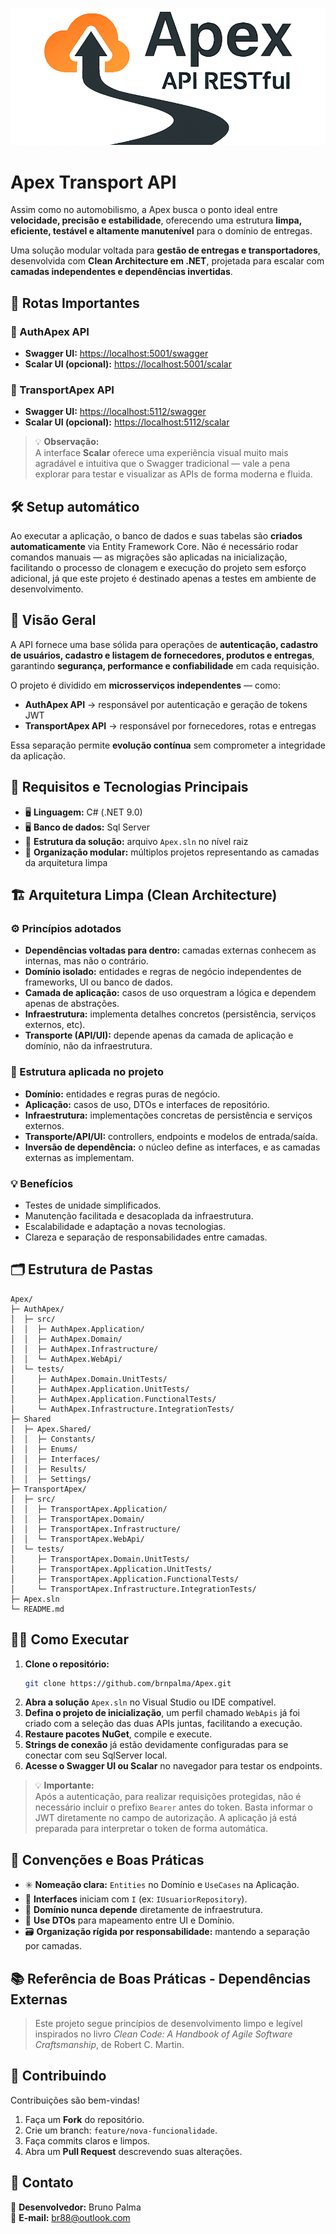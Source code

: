 ![Banner APEX](./assets/bannerApi.png)
# Apex Transport API

Assim como no automobilismo, a Apex busca o ponto ideal entre **velocidade, precisão e estabilidade**, oferecendo uma estrutura **limpa, eficiente, testável e altamente manutenível** para o domínio de entregas. 

Uma solução modular voltada para **gestão de entregas e transportadores**, desenvolvida com **Clean Architecture em .NET**, projetada para escalar com **camadas independentes e dependências invertidas**.

## 🔗 Rotas Importantes

### 🧩 AuthApex API
- **Swagger UI:** [https://localhost:5001/swagger](https://localhost:5001/swagger)  
- **Scalar UI (opcional):** [https://localhost:5001/scalar](https://localhost:5001/scalar)

### 🚚 TransportApex API
- **Swagger UI:** [https://localhost:5112/swagger](https://localhost:5112/swagger)  
- **Scalar UI (opcional):** [https://localhost:5112/scalar](https://localhost:5112/scalar)

> 💡 **Observação:**  
> A interface **Scalar** oferece uma experiência visual muito mais agradável e intuitiva que o Swagger tradicional — vale a pena explorar para testar e visualizar as APIs de forma moderna e fluida.


## 🛠️ Setup automático

Ao executar a aplicação, o banco de dados e suas tabelas são **criados automaticamente** via Entity Framework Core. Não é necessário rodar comandos manuais — as migrações são aplicadas na inicialização, facilitando o processo de clonagem e execução do projeto sem esforço adicional, já que este projeto é destinado apenas a testes em ambiente de desenvolvimento.

## 🧭 Visão Geral  

A API fornece uma base sólida para operações de **autenticação, cadastro de usuários, cadastro e listagem de fornecedores, produtos e entregas**, garantindo **segurança, performance e confiabilidade** em cada requisição.

O projeto é dividido em **microsserviços independentes** — como:
- **AuthApex API** → responsável por autenticação e geração de tokens JWT  
- **TransportApex API** → responsável por fornecedores, rotas e entregas  

Essa separação permite **evolução contínua** sem comprometer a integridade da aplicação.

## 🧩 Requisitos e Tecnologias Principais  
- 🖥️ **Linguagem:** C# (.NET 9.0)
- 🖥️ **Banco de dados:** Sql Server
- 🧱 **Estrutura da solução:** arquivo `Apex.sln` no nível raiz  
- 🧮 **Organização modular:** múltiplos projetos representando as camadas da arquitetura limpa  


## 🏗️ Arquitetura Limpa (Clean Architecture)

### ⚙️ Princípios adotados  
- **Dependências voltadas para dentro:** camadas externas conhecem as internas, mas não o contrário.  
- **Domínio isolado:** entidades e regras de negócio independentes de frameworks, UI ou banco de dados.  
- **Camada de aplicação:** casos de uso orquestram a lógica e dependem apenas de abstrações.  
- **Infraestrutura:** implementa detalhes concretos (persistência, serviços externos, etc).  
- **Transporte (API/UI):** depende apenas da camada de aplicação e domínio, não da infraestrutura.

### 🧠 Estrutura aplicada no projeto  
- **Domínio:** entidades e regras puras de negócio.  
- **Aplicação:** casos de uso, DTOs e interfaces de repositório.  
- **Infraestrutura:** implementações concretas de persistência e serviços externos.  
- **Transporte/API/UI:** controllers, endpoints e modelos de entrada/saída.  
- **Inversão de dependência:** o núcleo define as interfaces, e as camadas externas as implementam.

### 💡 Benefícios  
- Testes de unidade simplificados.  
- Manutenção facilitada e desacoplada da infraestrutura.  
- Escalabilidade e adaptação a novas tecnologias.  
- Clareza e separação de responsabilidades entre camadas.  


## 🗂️ Estrutura de Pastas  

```text
Apex/
├─ AuthApex/
│  ├─ src/
│  │  ├─ AuthApex.Application/
│  │  ├─ AuthApex.Domain/
│  │  ├─ AuthApex.Infrastructure/
│  │  └─ AuthApex.WebApi/
│  └─ tests/
│     ├─ AuthApex.Domain.UnitTests/
│     ├─ AuthApex.Application.UnitTests/
│     ├─ AuthApex.Application.FunctionalTests/
│     └─ AuthApex.Infrastructure.IntegrationTests/
├─ Shared
│  ├─ Apex.Shared/
│  │  ├─ Constants/
│  │  ├─ Enums/
│  │  ├─ Interfaces/
│  │  ├─ Results/
│  │  ├─ Settings/
├─ TransportApex/
│  ├─ src/
│  │  ├─ TransportApex.Application/
│  │  ├─ TransportApex.Domain/
│  │  ├─ TransportApex.Infrastructure/
│  │  └─ TransportApex.WebApi/
│  └─ tests/
│     ├─ TransportApex.Domain.UnitTests/
│     ├─ TransportApex.Application.UnitTests/
│     ├─ TransportApex.Application.FunctionalTests/
│     └─ TransportApex.Infrastructure.IntegrationTests/
├─ Apex.sln
└─ README.md
```


## 🏃‍♂️ Como Executar  

1. **Clone o repositório:**  
   ```bash
   git clone https://github.com/brnpalma/Apex.git
   ```  
2. **Abra a solução** `Apex.sln` no Visual Studio ou IDE compatível.  
3. **Defina o projeto de inicialização**, um perfil chamado `WebApis` já foi criado com a seleção das duas APIs juntas, facilitando a execução.  
4. **Restaure pacotes NuGet**, compile e execute.  
5. **Strings de conexão** já estão devidamente configuradas para se conectar com seu SqlServer local.  
6. **Acesse o Swagger UI ou Scalar** no navegador para testar os endpoints.  

> 💡 **Importante:**  
> Após a autenticação, para realizar requisições protegidas, não é necessário incluir o prefixo `Bearer` antes do token. Basta informar o JWT diretamente no campo de autorização. A aplicação já está preparada para interpretar o token de forma automática.


## 📐 Convenções e Boas Práticas  

- ✳️ **Nomeação clara:** `Entities` no Domínio e `UseCases` na Aplicação.  
- 🧩 **Interfaces** iniciam com `I` (ex: `IUsuariorRepository`).  
- 🚫 **Domínio nunca depende** diretamente de infraestrutura.  
- 🔄 **Use DTOs** para mapeamento entre UI e Domínio.  
- 🗃️ **Organização rígida por responsabilidade:** mantendo a separação por camadas.  


## 📚 Referência de Boas Práticas - Dependências Externas 
> Este projeto segue princípios de desenvolvimento limpo e legível inspirados no livro _Clean Code: A Handbook of Agile Software Craftsmanship_, de Robert C. Martin.


## 🤝 Contribuindo  

Contribuições são bem-vindas!  
1. Faça um **Fork** do repositório.  
2. Crie um branch: `feature/nova-funcionalidade`.  
3. Faça commits claros e limpos.  
4. Abra um **Pull Request** descrevendo suas alterações.


## 👤 Contato  
🔧 **Desenvolvedor:** Bruno Palma  
📧 **E-mail:** [br88@outlook.com](br88@outlook.com)
